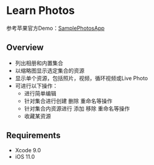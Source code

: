 #  Learn Photos

参考苹果官方Demo：[SamplePhotosApp]( https://developer.apple.com/library/content/samplecode/UsingPhotosFramework/Introduction/Intro.html)

## Overview

- 列出相册和内置集合
- 以缩略图显示选定集合的资源
- 显示单个资源，包括照片，视频，循环视频或Live Photo
- 可进行以下操作：
    * 进行简单编辑
    * 针对集合进行创建 删除 重命名等操作
    * 针对集合内资源进行 添加 移除 重命名等操作
    * 收藏某资源
    
## Requirements
- Xcode 9.0
- iOS 11.0

